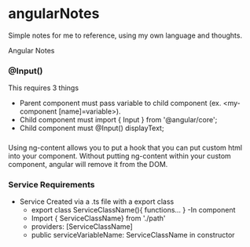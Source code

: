 # angularNotes
Simple notes for me to reference, using my own language and thoughts. 

Angular Notes 

### @Input() 
This requires 3 things
  - Parent component must pass variable to child component (ex. <my-component [name]=variable></my-component>).
  - Child component must import { Input } from '@angular/core';
  - Child component must @Input() displayText; 

### <ng-content></ng-content>
Using ng-content allows you to put a hook that you 
can put custom html into your component. Without putting
ng-content within your custom component, angular will remove 
it from the DOM.

### Service Requirements
  - Service Created via a .ts file with a export class
    - export class ServiceClassName(){
	functions...
  }
  -In component
    - Import { ServiceClassName} from './path'
    - providers: [ServiceClassName]
    - public serviceVariableName: ServiceClassName in constructor
